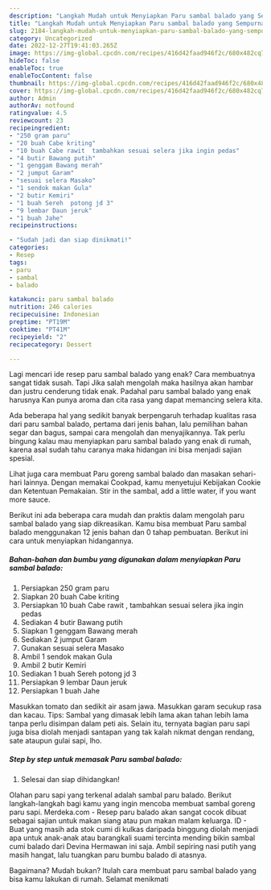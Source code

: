 ```yaml
---
description: "Langkah Mudah untuk Menyiapkan Paru sambal balado yang Sempurna, Buat Buka Puasa Lezat Sekali"
title: "Langkah Mudah untuk Menyiapkan Paru sambal balado yang Sempurna, Buat Buka Puasa Lezat Sekali"
slug: 2184-langkah-mudah-untuk-menyiapkan-paru-sambal-balado-yang-sempurna-buat-buka-puasa-lezat-sekali
category: Uncategorized
date: 2022-12-27T19:41:03.265Z
image: https://img-global.cpcdn.com/recipes/416d42faad946f2c/680x482cq70/paru-sambal-balado-foto-resep-utama.jpg
hideToc: false
enableToc: true
enableTocContent: false
thumbnail: https://img-global.cpcdn.com/recipes/416d42faad946f2c/680x482cq70/paru-sambal-balado-foto-resep-utama.jpg
cover: https://img-global.cpcdn.com/recipes/416d42faad946f2c/680x482cq70/paru-sambal-balado-foto-resep-utama.jpg
author: Admin
authorAv: notfound
ratingvalue: 4.5
reviewcount: 23
recipeingredient:
- "250 gram paru"
- "20 buah Cabe kriting"
- "10 buah Cabe rawit  tambahkan sesuai selera jika ingin pedas"
- "4 butir Bawang putih"
- "1 genggam Bawang merah"
- "2 jumput Garam"
- "sesuai selera Masako"
- "1 sendok makan Gula"
- "2 butir Kemiri"
- "1 buah Sereh  potong jd 3"
- "9 lembar Daun jeruk"
- "1 buah Jahe"
recipeinstructions:

- "Sudah jadi dan siap dinikmati!"
categories:
- Resep
tags:
- paru
- sambal
- balado

katakunci: paru sambal balado 
nutrition: 246 calories
recipecuisine: Indonesian
preptime: "PT19M"
cooktime: "PT41M"
recipeyield: "2"
recipecategory: Dessert

---
```



Lagi mencari ide resep paru sambal balado yang enak? Cara membuatnya sangat tidak susah. Tapi Jika salah mengolah maka hasilnya akan hambar dan justru cenderung tidak enak. Padahal paru sambal balado yang enak harusnya Kan punya aroma dan cita rasa yang dapat memancing selera kita.


Ada beberapa hal yang sedikit banyak berpengaruh terhadap kualitas rasa dari paru sambal balado, pertama dari jenis bahan, lalu pemilihan bahan segar dan bagus, sampai cara mengolah dan menyajikannya. Tak perlu bingung kalau mau menyiapkan paru sambal balado yang enak di rumah, karena asal sudah tahu caranya maka hidangan ini bisa menjadi sajian spesial.

Lihat juga cara membuat Paru goreng sambal balado dan masakan sehari-hari lainnya. Dengan memakai Cookpad, kamu menyetujui Kebijakan Cookie dan Ketentuan Pemakaian. Stir in the sambal, add a little water, if you want more sauce.


Berikut ini ada beberapa cara mudah dan praktis dalam mengolah paru sambal balado yang siap dikreasikan. Kamu bisa membuat Paru sambal balado menggunakan 12 jenis bahan dan 0 tahap pembuatan. Berikut ini cara untuk menyiapkan hidangannya.

<!--inarticleads1-->

##### Bahan-bahan dan bumbu yang digunakan dalam menyiapkan Paru sambal balado:

1. Persiapkan 250 gram paru
1. Siapkan 20 buah Cabe kriting
1. Persiapkan 10 buah Cabe rawit , tambahkan sesuai selera jika ingin pedas
1. Sediakan 4 butir Bawang putih
1. Siapkan 1 genggam Bawang merah
1. Sediakan 2 jumput Garam
1. Gunakan sesuai selera Masako
1. Ambil 1 sendok makan Gula
1. Ambil 2 butir Kemiri
1. Sediakan 1 buah Sereh  potong jd 3
1. Persiapkan 9 lembar Daun jeruk
1. Persiapkan 1 buah Jahe


Masukkan tomato dan sedikit air asam jawa. Masukkan garam secukup rasa dan kacau. Tips: Sambal yang dimasak lebih lama akan tahan lebih lama tanpa perlu disimpan dalam peti ais. Selain itu, ternyata bagian paru sapi juga bisa diolah menjadi santapan yang tak kalah nikmat dengan rendang, sate ataupun gulai sapi, lho. 

<!--inarticleads2-->

##### Step by step untuk memasak Paru sambal balado:


1. Selesai dan siap dihidangkan!

Olahan paru sapi yang terkenal adalah sambal paru balado. Berikut langkah-langkah bagi kamu yang ingin mencoba membuat sambal goreng paru sapi. Merdeka.com - Resep paru balado akan sangat cocok dibuat sebagai sajian untuk makan siang atau pun makan malam keluarga. ID - Buat yang masih ada stok cumi di kulkas daripada binggung diolah menjadi apa untuk anak-anak atau barangkali suami tercinta mending bikin sambal cumi balado dari Devina Hermawan ini saja. Ambil sepiring nasi putih yang masih hangat, lalu tuangkan paru bumbu balado di atasnya. 

Bagaimana? Mudah bukan? Itulah cara membuat paru sambal balado yang bisa kamu lakukan di rumah. Selamat menikmati
